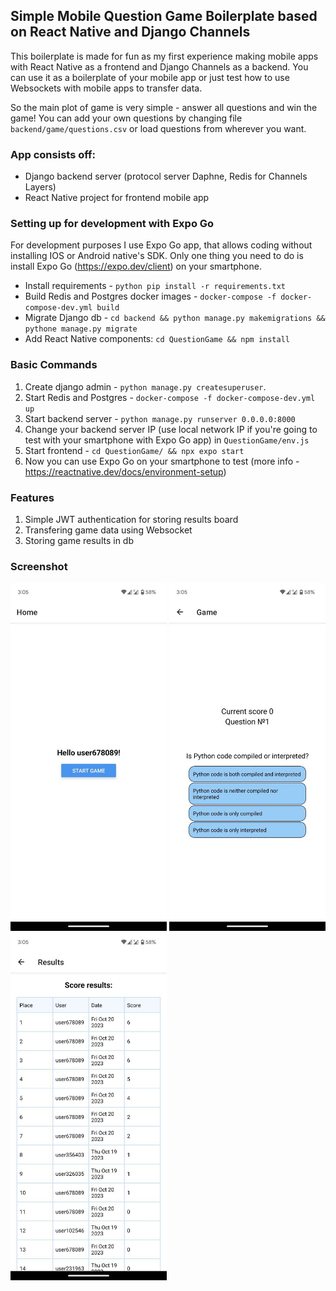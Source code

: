 ## Simple Mobile Question Game Boilerplate based on React Native and Django Channels

This boilerplate is made for fun as my first experience making mobile apps with React Native as a frontend and Django Channels as a backend. You can use it as a boilerplate of your mobile app or just test how to use Websockets with mobile apps to transfer data.

So the main plot of game is very simple - answer all questions and win the game! You can add your own questions by changing file `backend/game/questions.csv` or load questions from wherever you want. 

### App consists off:

- Django backend server (protocol server Daphne, Redis for Channels Layers)
- React Native project for frontend mobile app

### Setting up for development with Expo Go
For development purposes I use Expo Go app, that allows coding without installing IOS or Android native's SDK. Only one thing you need to do is install Expo Go (https://expo.dev/client) on your smartphone.

- Install requirements - `python pip install -r requirements.txt`
- Build Redis and Postgres docker images - `docker-compose -f docker-compose-dev.yml build`
- Migrate Django db - `cd backend && python manage.py makemigrations && pythone manage.py migrate`
- Add React Native components: `cd QuestionGame && npm install`

### Basic Commands

1. Create django admin - `python manage.py createsuperuser`. 
2. Start Redis and Postgres - `docker-compose -f docker-compose-dev.yml up`
3. Start backend server - `python manage.py runserver 0.0.0.0:8000`
4. Change your backend server IP (use local network IP if you're going to test with your smartphone with Expo Go app) in `QuestionGame/env.js`
3. Start frontend - `cd QuestionGame/ && npx expo start`
4. Now you can use Expo Go on your smartphone to test (more info - https://reactnative.dev/docs/environment-setup)

### Features

1. Simple JWT authentication for storing results board
1. Transfering game data using Websocket
3. Storing game results in db

### Screenshot

<img src="home.jpg" alt="Home" width="250"/>
<img src="game.jpg" alt="Game" width="250"/>
<img src="results.jpg" alt="Results" width="250"/>